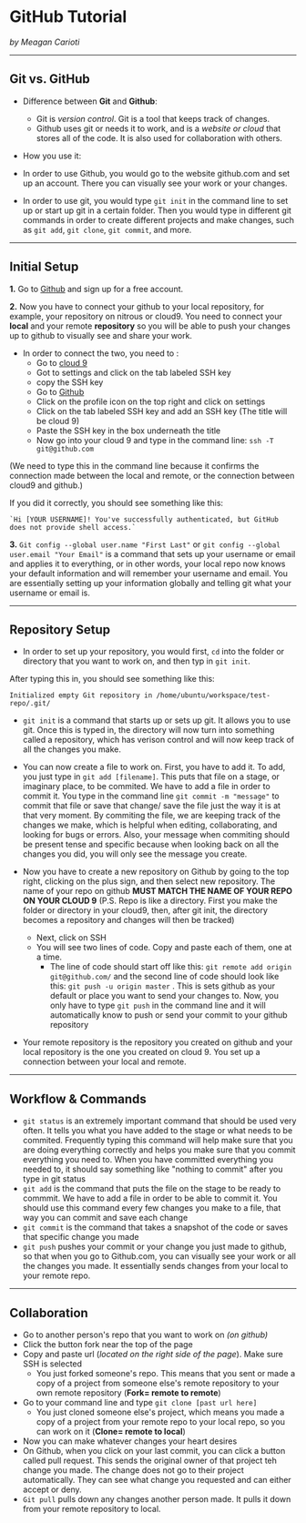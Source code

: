 # GitHub Tutorial

_by Meagan Carioti_

---
## Git vs. GitHub
* Difference between **Git** and **Github**:
  * Git is _version control_. Git is a tool that keeps track of changes.
  * Github uses git or needs it to work, and is a _website or cloud_ that stores all of the code. It is also used for collaboration with others.
        
* How you use it: 
 * In order to use Github, you would go to the website github.com and set up an account. There you can visually see your work or your changes. 
 * In order to use git, you would type `git init` in the command line to set up or start up git in a certain folder. Then you would type in different git commands in order to create different projects and make changes, such as `git add`,  `git clone`,  `git commit`, and more.

---
## Initial Setup
**1.** Go to [Github](http://www.github.com) and sign up for a free account. 

**2.**  Now you have to connect your github to your local 
repository, for example, your
repository on nitrous or cloud9. 
You need to connect your **local** and your remote **repository** so you will be able to push your changes up
to github to visually see and share your work.

* In order to connect the two, you need to :
  * Go to [cloud 9](c9.io)
  * Got to settings and click on the tab labeled SSH key
  * copy the SSH key
  * Go to [Github](http://www.github.com)
  * Click on the profile icon on the top right and click on settings
  * Click on the tab labeled SSH key and add an SSH key (The title will be cloud 9)
  * Paste the SSH key in the box underneath the title
  * Now go into your cloud 9 and type in the command line: `ssh -T git@github.com`
  
(We need to type this in the command line because it confirms the connection made between the local and remote, or the connection between cloud9 and github.)

  
  If you did it correctly, you should see something like this:


    `Hi [YOUR USERNAME]! You've successfully authenticated, but GitHub does not provide shell access.`

 
**3.**  `Git config --global user.name "First Last"`
or
`git config --global user.email "Your Email"` is a 
command that sets up your username or email
and applies it to everything, or in other words, your local repo now knows your default information and will remember your username and email. You are essentially setting up your information globally and telling git what your username or email is.




---
## Repository Setup
* In order to set up your repository, you would first, `cd` into the folder or directory that you want to work on, and then typ in `git init`.

 After typing this in, you should see something like this:

  `Initialized empty Git repository in /home/ubuntu/workspace/test-repo/.git/`

* `git init` is a command that starts up or sets up git. It allows you to use git. Once this is typed in, the directory will now turn into
 something called a repository, which has verison control and will now keep track of all the changes you make.

* You can now create a file to work on.
First, you have to add it. To add, you just type in `git add [filename]`. This puts that file on a stage, or imaginary place, to be commited. We have to add a file in order to commit it. You type in the command line `git commit -m "message"` to commit that file or save that change/ save the file just the way it is at that very moment. By commiting the file, we are keeping track of the changes we make, which is helpful when editing, collaborating, and looking for bugs or errors.
Also, your message when commiting should be present tense and specific because when looking back on all the changes you did, you will only see the message you create.

* Now you have to create a new repository on Github by going to the top right, clicking on the plus sign, 
and then select new repository. The name of your repo on github **MUST MATCH THE NAME OF YOUR REPO ON YOUR CLOUD 9** (P.S. Repo is like a directory. First you make the folder or directory in your cloud9, then, after git init, the directory becomes a repository and changes will then be tracked)
  * Next, click on SSH 
  * You will see two lines of code. Copy and paste each of them, one at a time. 
    * The line of code should start off like this: `git remote add origin git@github.com/`
  and the second line of code should look like this: `git push -u origin master`
 . This is sets github as your default or place you want to send your changes to. Now, you only have to type `git push` in the command line and it will automatically know to push or send your commit to your github repository
* Your remote repository is the repository you created on github and your local repository is the one you created on cloud 9. 
You set up a connection between your local and remote. 



---
## Workflow & Commands

* `git status` is an extremely important command that should be used very often. It tells you what you have added to the stage or what needs to be commited. Frequently typing this command will help make sure that you are doing everything correctly and helps you make sure that you commit everything you need to. When you have committed everything you needed to, it should say something like "nothing to commit" after you type in git status
* `git add` is the command that puts the file on the stage to be ready to commmit. We have to add a file in order to be able to commit it. You should use this command every few changes you make to a file, that way you can commit and save each change 
* `git commit` is the command that takes a snapshot of the code or saves that specific change you made
* `git push` pushes your commit or your change you just made to github, so that when you go to Github.com, you can visually see your work or all the changes you made. It essentially sends changes from your local to your remote repo.

---
## Collaboration

* Go to another person's repo that you want to work on _(on github)_
* Click the button fork near the top of the page
* Copy and paste url (_located on the right side of the page_). Make sure SSH is selected
  * You just forked someone's repo. This means that you sent or made a copy of a project from someone else's remote repository to your own remote repository (**Fork= remote to remote**)
* Go to your command line and type `git clone [past url here]` 
  * You just cloned someone else's project, which means you made a copy of a project from your remote repo to your local repo, so you can work on it (**Clone= remote to local**)
* Now you can make whatever changes your heart desires
* On Github, when you click on your last commit, you can click a button called pull request. This sends the original owner of that project teh change you made. The change does not go to their project automatically. They can see what change you requested and can either accept or deny. 
* `Git pull` pulls down any changes another person made. It pulls it down from your remote repository to local.